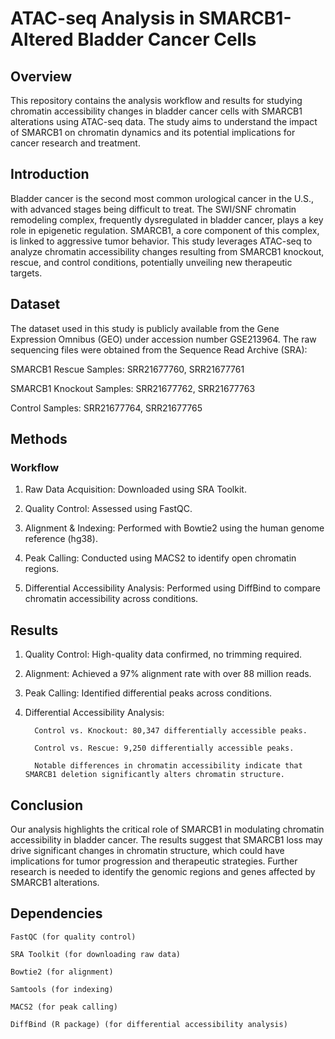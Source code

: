 # ATAC-seq Analysis in SMARCB1-Altered Bladder Cancer Cells

## Overview

This repository contains the analysis workflow and results for studying chromatin accessibility changes in bladder cancer cells with SMARCB1 alterations using ATAC-seq data. The study aims to understand the impact of SMARCB1 on chromatin dynamics and its potential implications for cancer research and treatment.

## Introduction

Bladder cancer is the second most common urological cancer in the U.S., with advanced stages being difficult to treat. The SWI/SNF chromatin remodeling complex, frequently dysregulated in bladder cancer, plays a key role in epigenetic regulation. SMARCB1, a core component of this complex, is linked to aggressive tumor behavior. This study leverages ATAC-seq to analyze chromatin accessibility changes resulting from SMARCB1 knockout, rescue, and control conditions, potentially unveiling new therapeutic targets.

## Dataset

The dataset used in this study is publicly available from the Gene Expression Omnibus (GEO) under accession number GSE213964. The raw sequencing files were obtained from the Sequence Read Archive (SRA):

SMARCB1 Rescue Samples: SRR21677760, SRR21677761

SMARCB1 Knockout Samples: SRR21677762, SRR21677763

Control Samples: SRR21677764, SRR21677765

## Methods

### Workflow

1. Raw Data Acquisition: Downloaded using SRA Toolkit.

2. Quality Control: Assessed using FastQC.

3. Alignment & Indexing: Performed with Bowtie2 using the human genome reference (hg38).

4. Peak Calling: Conducted using MACS2 to identify open chromatin regions.

5. Differential Accessibility Analysis: Performed using DiffBind to compare chromatin accessibility across conditions.

## Results

1. Quality Control: High-quality data confirmed, no trimming required.

2. Alignment: Achieved a 97% alignment rate with over 88 million reads.

3. Peak Calling: Identified differential peaks across conditions.

4. Differential Accessibility Analysis:

         Control vs. Knockout: 80,347 differentially accessible peaks.

         Control vs. Rescue: 9,250 differentially accessible peaks.

         Notable differences in chromatin accessibility indicate that SMARCB1 deletion significantly alters chromatin structure.

## Conclusion

Our analysis highlights the critical role of SMARCB1 in modulating chromatin accessibility in bladder cancer. The results suggest that SMARCB1 loss may drive significant changes in chromatin structure, which could have implications for tumor progression and therapeutic strategies. Further research is needed to identify the genomic regions and genes affected by SMARCB1 alterations.

## Dependencies

    FastQC (for quality control)

    SRA Toolkit (for downloading raw data)

    Bowtie2 (for alignment)
 
    Samtools (for indexing)

    MACS2 (for peak calling)

    DiffBind (R package) (for differential accessibility analysis)

